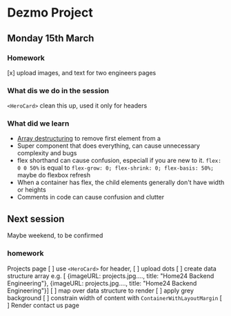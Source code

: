 # Dezmo Project

## Monday 15th March

### Homework

[x] upload images, and text for two engineers pages

### What dis we do in the session

`<HeroCard>` clean this up, used it only for headers

### What did we learn

- [Array destructuring](https://developer.mozilla.org/en-US/docs/Web/JavaScript/Reference/Operators/Destructuring_assignment) to remove first element from a
- Super component that does everything, can cause unnecessary complexity and bugs
- flex shorthand can cause confusion, especiall if you are new to it. `flex: 0 0 50%` is equal to `flex-grow: 0; flex-shrink: 0; flex-basis: 50%;` maybe do flexbox refresh
- When a container has flex, the child elements generally don't have width or heights
- Comments in code can cause confusion and clutter

## Next session

Maybe weekend, to be confirmed

### homework

Projects page
[ ] use `<HeroCard>` for header,
[ ] upload dots
[ ] create data structure array e.g. [ {imageURL: projects.jpg...., title: "Home24 Backend Engineering"}, {imageURL: projects.jpg...., title: "Home24 Backend Engineering"}]
[ ] map over data structure to render
[ ] apply grey background
[ ] constrain width of content with `ContainerWithLayoutMargin`
[ ] Render contact us page
